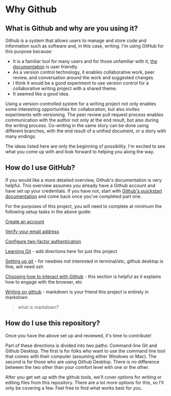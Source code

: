# Why Github

## What is Github and why are you using it?

Github is a system that allows users to manage and store code and information such as software and, in this case, writing. I'm using GitHub for this purpose because:

- It is a familiar tool for many users and for those unfamiliar with it, [the documentation](https://docs.github.com/en/get-started) is user friendly.
- As a version control technology, it enables collaborative work, peer review, and conversation around the work and suggested changes.
- I think it would be a good experiment to use version control for a collaborative writing project with a shared theme.
- It seemed like a good idea.

Using a version-controlled system for a writing project not only enables some interesting opportunities for collaboration, but also invites experiments with versioning. The peer review pull request process enables communication with the author not only at the end result, but also during the writing process. Co-writing in the same story can be done using different branches, with the end result of a unified document, or a story with many endings.

The ideas listed here are only the beginning of possibility. I'm excited to see what you come up with and look forward to helping you along the way.

## How do I use GitHub?

If you would like a more detailed overview, Github's documentation is very helpful. This overview assumes you already have a Github account and have set up your credentials. If you have not, start with [Github's quickstart documentation](https://docs.github.com/en/get-started/onboarding/getting-started-with-your-github-account) and come back once you've completed part one.

For the purposes of this project, you will need to complete at minimum the following setup tasks in the above guide:

[Create an account](https://docs.github.com/en/get-started/onboarding/getting-started-with-your-github-account#1-creating-an-account)

[Verify your email address](https://docs.github.com/en/get-started/onboarding/getting-started-with-your-github-account#3-verifying-your-email-address)

[Configure two-factor authentication](https://docs.github.com/en/get-started/onboarding/getting-started-with-your-github-account#4-configuring-two-factor-authentication)

[Learning Git](https://docs.github.com/en/get-started/onboarding/getting-started-with-your-github-account#1-learning-git) - add directions here for just this project

[Setting up git](https://docs.github.com/en/get-started/onboarding/getting-started-with-your-github-account#2-setting-up-git) - for newbies not interested in terminal/etc, github desktop is fine, will need ssh

[Choosing how to interact with Github](https://docs.github.com/en/get-started/onboarding/getting-started-with-your-github-account#3-choosing-how-to-interact-with-github) - this section is helpful as it explains how to engage with the browser, etc 

[Writing on github](https://docs.github.com/en/get-started/onboarding/getting-started-with-your-github-account#4-writing-on-github) - markdown is your friend this project is entirely in markdown 

> what is markdown?

## How do I use this repository?

Once you have the above set up and reviewed, it's time to contribute!

Part of these directions is divided into two paths: Command-line Git and Github Desktop. The first is for folks who want to use the command line tool that comes with their computer (assuming either Windows or Mac). The second is for those who are using Github Desktop. There is no difference between the two other than your comfort level with one or the other.

After you get set up with the github tools, we'll cover options for writing or editing files from this repository. There are a lot more options for this, so I'll only be covering a few. Feel free to find what works best for you.

